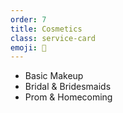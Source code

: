 ```yaml
---
order: 7
title: Cosmetics
class: service-card
emoji: 💄
---
```


* Basic Makeup
* Bridal & Bridesmaids
* Prom & Homecoming